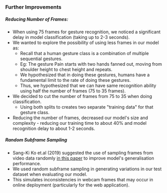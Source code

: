 ### Further Improvements

##### Reducing Number of Frames:
* When using 75 frames for gesture recognition, we noticed a significant delay in model classification (taking up to 2-3 seconds).
* We wanted to explore the possibility of using less frames in our model as:
  * Recall that a human gesture class is a combination of multiple sequential gestures.
  * Eg: The gesture Pain starts with two hands fanned out, moving from shoulder height to chest height and repeats.
  * We hypothesized that in doing these gestures, humans have a fundamental limit to the rate of doing these gestures.
  * Thus, we hypothesized that we can have same recognition ability using half the number of frames (75 to 35 frames).
* We decided to cut the number of frames from 75 to 35 when doing classification.
  * Using both splits to creates two separate "training data" for that gesture class. 
* Reducing the number of frames, decreased our model's size and complexity - reducing our training time to about 40% and model recognition delay to about 1-2 seconds. 

##### Random Subframe Sampling
* Sang-Ki Ko et.al (2019) suggested the use of sampling frames from video data randomly [in this paper](https://arxiv.org/pdf/1811.11436.pdf) to improve model's generalisation performance.
* We used random subframe sampling in generating variations in our test dataset when evaluating our model.
* This simulates inconsistencies in webcam frames that may occur in online deployment (particularly for the web application).